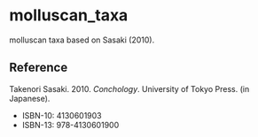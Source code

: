 # molluscan_taxa
molluscan taxa based on Sasaki (2010).

## Reference
Takenori Sasaki. 2010. _Conchology_. University of Tokyo Press. (in Japanese).
- ISBN-10: 4130601903
- ISBN-13: 978-4130601900
